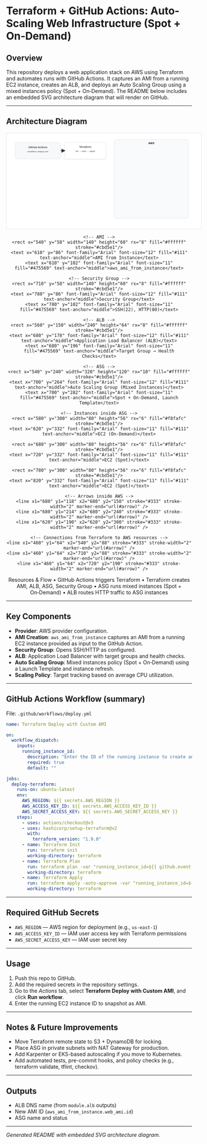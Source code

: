 # Terraform + GitHub Actions: Auto-Scaling Web Infrastructure (Spot + On‑Demand)

## Overview

This repository deploys a web application stack on AWS using Terraform and automates runs with GitHub Actions. It captures an AMI from a running EC2 instance, creates an ALB, and deploys an Auto Scaling Group using a mixed instances policy (Spot + On‑Demand). The README below includes an embedded SVG architecture diagram that will render on GitHub.

---

## Architecture Diagram

<!-- Inline SVG diagram — this renders on GitHub and other markdown viewers that allow inline HTML -->

<div align="center">

<svg xmlns="http://www.w3.org/2000/svg" width="900" height="420" viewBox="0 0 900 420" style="max-width:100%;height:auto;border:1px solid #e1e4e8;padding:12px;background:#fff;">
  <!-- Definitions -->
  <defs>
    <marker id="arrow" markerWidth="10" markerHeight="10" refX="8" refY="5" orient="auto">
      <path d="M0,0 L10,5 L0,10 z" fill="#333" />
    </marker>
    <filter id="shadow" x="-20%" y="-20%" width="140%" height="140%">
      <feDropShadow dx="0" dy="2" stdDeviation="3" flood-color="#000" flood-opacity="0.08" />
    </filter>
  </defs>

  <!-- GitHub Actions box -->

  <rect x="20" y="24" width="220" height="80" rx="8" fill="#f6f8fa" stroke="#d0d7de" />
  <text x="130" y="52" font-family="Arial, Helvetica, sans-serif" font-size="14" fill="#111" text-anchor="middle">GitHub Actions</text>
  <text x="130" y="72" font-family="Arial" font-size="11" fill="#444" text-anchor="middle">workflow: deploy.yml</text>

  <!-- Terraform box -->

  <rect x="260" y="24" width="200" height="80" rx="8" fill="#fff" stroke="#d0d7de" filter="url(#shadow)" />
  <text x="360" y="50" font-family="Arial" font-size="14" fill="#111" text-anchor="middle">Terraform</text>
  <text x="360" y="70" font-family="Arial" font-size="11" fill="#444" text-anchor="middle">init → plan → apply</text>

  <!-- Arrow GitHub -> Terraform -->

  <line x1="240" y1="64" x2="260" y2="64" stroke="#333" stroke-width="2" marker-end="url(#arrow)" />

  <!-- AWS cloud group -->

  <g>
    <rect x="500" y="10" width="360" height="380" rx="12" fill="#f8fafc" stroke="#cbd5e1" />
    <text x="680" y="32" font-family="Arial" font-size="13" fill="#0f172a" font-weight="600" text-anchor="middle">AWS</text>

```
<!-- AMI -->
<rect x="540" y="58" width="140" height="60" rx="8" fill="#ffffff" stroke="#cbd5e1"/>
<text x="610" y="86" font-family="Arial" font-size="12" fill="#111" text-anchor="middle">AMI from Instance</text>
<text x="610" y="102" font-family="Arial" font-size="11" fill="#475569" text-anchor="middle">aws_ami_from_instance</text>

<!-- Security Group -->
<rect x="710" y="58" width="140" height="60" rx="8" fill="#ffffff" stroke="#cbd5e1"/>
<text x="780" y="86" font-family="Arial" font-size="12" fill="#111" text-anchor="middle">Security Group</text>
<text x="780" y="102" font-family="Arial" font-size="11" fill="#475569" text-anchor="middle">SSH(22), HTTP(80)</text>

<!-- ALB -->
<rect x="560" y="150" width="240" height="64" rx="8" fill="#ffffff" stroke="#cbd5e1"/>
<text x="680" y="178" font-family="Arial" font-size="12" fill="#111" text-anchor="middle">Application Load Balancer (ALB)</text>
<text x="680" y="196" font-family="Arial" font-size="11" fill="#475569" text-anchor="middle">Target Group → Health Checks</text>

<!-- ASG -->
<rect x="540" y="240" width="320" height="120" rx="10" fill="#ffffff" stroke="#cbd5e1"/>
<text x="700" y="264" font-family="Arial" font-size="12" fill="#111" text-anchor="middle">Auto Scaling Group (Mixed Instances)</text>
<text x="700" y="282" font-family="Arial" font-size="11" fill="#475569" text-anchor="middle">Spot + On‑Demand, Launch Template</text>

<!-- Instances inside ASG -->
<rect x="580" y="300" width="80" height="56" rx="6" fill="#f8fafc" stroke="#cbd5e1"/>
<text x="620" y="332" font-family="Arial" font-size="11" fill="#111" text-anchor="middle">EC2 (On‑Demand)</text>

<rect x="680" y="300" width="80" height="56" rx="6" fill="#f8fafc" stroke="#cbd5e1"/>
<text x="720" y="332" font-family="Arial" font-size="11" fill="#111" text-anchor="middle">EC2 (Spot)</text>

<rect x="780" y="300" width="80" height="56" rx="6" fill="#f8fafc" stroke="#cbd5e1"/>
<text x="820" y="332" font-family="Arial" font-size="11" fill="#111" text-anchor="middle">EC2 (Spot)</text>

<!-- Arrows inside AWS -->
<line x1="680" y1="118" x2="680" y2="150" stroke="#333" stroke-width="2" marker-end="url(#arrow)" />
<line x1="680" y1="214" x2="680" y2="240" stroke="#333" stroke-width="2" marker-end="url(#arrow)" />
<line x1="620" y1="190" x2="620" y2="300" stroke="#333" stroke-width="2" marker-end="url(#arrow)" />

<!-- Connections from Terraform to AWS resources -->
<line x1="460" y1="64" x2="540" y2="88" stroke="#333" stroke-width="2" marker-end="url(#arrow)" />
<line x1="460" y1="64" x2="710" y2="88" stroke="#333" stroke-width="2" marker-end="url(#arrow)" />
<line x1="460" y1="64" x2="720" y2="190" stroke="#333" stroke-width="2" marker-end="url(#arrow)" />
```

  </g>

  <!-- Legend -->

  <rect x="20" y="120" width="220" height="160" rx="8" fill="#fff" stroke="#e6edf3" />
  <text x="130" y="144" font-family="Arial" font-size="13" fill="#0f172a" text-anchor="middle" font-weight="600">Resources & Flow</text>
  <text x="36" y="168" font-family="Arial" font-size="11" fill="#374151">• GitHub Actions triggers Terraform</text>
  <text x="36" y="188" font-family="Arial" font-size="11" fill="#374151">• Terraform creates AMI, ALB, ASG, Security Group</text>
  <text x="36" y="208" font-family="Arial" font-size="11" fill="#374151">• ASG runs mixed instances (Spot + On‑Demand)</text>
  <text x="36" y="228" font-family="Arial" font-size="11" fill="#374151">• ALB routes HTTP traffic to ASG instances</text>

</svg>

</div>

---

## Key Components

* **Provider**: AWS provider configuration.
* **AMI Creation**: `aws_ami_from_instance` captures an AMI from a running EC2 instance provided as input to the GitHub Action.
* **Security Group**: Opens SSH/HTTP as configured.
* **ALB**: Application Load Balancer with target groups and health checks.
* **Auto Scaling Group**: Mixed instances policy (Spot + On‑Demand) using a Launch Template and instance refresh.
* **Scaling Policy**: Target tracking based on average CPU utilization.

---

## GitHub Actions Workflow (summary)

File: `.github/workflows/deploy.yml`

```yaml
name: Terraform Deploy with Custom AMI

on:
  workflow_dispatch:
    inputs:
      running_instance_id:
        description: "Enter the ID of the running instance to create an AMI"
        required: true
        default: ""

jobs:
  deploy-terraform:
    runs-on: ubuntu-latest
    env:
      AWS_REGION: ${{ secrets.AWS_REGION }}
      AWS_ACCESS_KEY_ID: ${{ secrets.AWS_ACCESS_KEY_ID }}
      AWS_SECRET_ACCESS_KEY: ${{ secrets.AWS_SECRET_ACCESS_KEY }}
    steps:
      - uses: actions/checkout@v3
      - uses: hashicorp/setup-terraform@v2
        with:
          terraform_version: "1.9.0"
      - name: Terraform Init
        run: terraform init
        working-directory: terraform
      - name: Terraform Plan
        run: terraform plan -var "running_instance_id=${{ github.event.inputs.running_instance_id }}"
        working-directory: terraform
      - name: Terraform Apply
        run: terraform apply -auto-approve -var "running_instance_id=${{ github.event.inputs.running_instance_id }}"
        working-directory: terraform
```

---

## Required GitHub Secrets

* `AWS_REGION` — AWS region for deployment (e.g., `us-east-1`)
* `AWS_ACCESS_KEY_ID` — IAM user access key with Terraform permissions
* `AWS_SECRET_ACCESS_KEY` — IAM user secret key

---

## Usage

1. Push this repo to GitHub.
2. Add the required secrets in the repository settings.
3. Go to the *Actions* tab, select **Terraform Deploy with Custom AMI**, and click **Run workflow**.
4. Enter the running EC2 instance ID to snapshot as AMI.

---

## Notes & Future Improvements

* Move Terraform remote state to S3 + DynamoDB for locking.
* Place ASG in private subnets with NAT Gateway for production.
* Add Karpenter or EKS-based autoscaling if you move to Kubernetes.
* Add automated tests, pre-commit hooks, and policy checks (e.g., terraform validate, tflint, checkov).

---

## Outputs

* ALB DNS name (from `module.alb` outputs)
* New AMI ID (`aws_ami_from_instance.web_ami.id`)
* ASG name and status

---

*Generated README with embedded SVG architecture diagram.*
